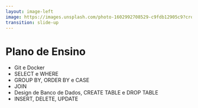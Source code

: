 ```yaml
---
layout: image-left
image: https://images.unsplash.com/photo-1602992708529-c9fdb12905c9?crop=entropy&cs=tinysrgb&fit=max&fm=jpg&ixid=Mnw0MDk4NDh8MHwxfGFsbHx8fHx8fHx8fDE2NzYyOTg5OTM&ixlib=rb-4.0.3&q=80&w=1080
transition: slide-up
---
```


# Plano de Ensino


- Git e Docker
- SELECT e WHERE
- GROUP BY, ORDER BY e CASE
- JOIN
- Design de Banco de Dados, CREATE TABLE e DROP TABLE
- INSERT, DELETE, UPDATE